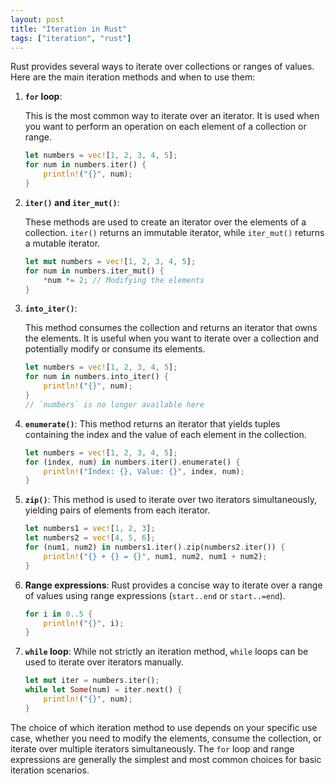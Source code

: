 ```yaml
---
layout: post
title: "Iteration in Rust"
tags: ["iteration", "rust"]
---
```


Rust provides several ways to iterate over collections or ranges of values. Here are the main iteration methods and when to use them:

1. **`for` loop**:

    This is the most common way to iterate over an iterator. It is used when you want to perform an operation on each element of a collection or range.

    ```rust
    let numbers = vec![1, 2, 3, 4, 5];
    for num in numbers.iter() {
        println!("{}", num);
    }
    ```

2. **`iter()` and `iter_mut()`**:

    These methods are used to create an iterator over the elements of a collection. `iter()` returns an immutable iterator, while `iter_mut()` returns a mutable iterator.

    ```rust
    let mut numbers = vec![1, 2, 3, 4, 5];
    for num in numbers.iter_mut() {
        *num *= 2; // Modifying the elements
    }
    ```

3. **`into_iter()`**:

    This method consumes the collection and returns an iterator that owns the elements. It is useful when you want to iterate over a collection and potentially modify or consume its elements.

    ```rust
    let numbers = vec![1, 2, 3, 4, 5];
    for num in numbers.into_iter() {
        println!("{}", num);
    }
    // `numbers` is no longer available here
    ```

4. **`enumerate()`**:
    This method returns an iterator that yields tuples containing the index and the value of each element in the collection.

    ```rust
    let numbers = vec![1, 2, 3, 4, 5];
    for (index, num) in numbers.iter().enumerate() {
        println!("Index: {}, Value: {}", index, num);
    }
    ```

5. **`zip()`**:
    This method is used to iterate over two iterators simultaneously, yielding pairs of elements from each iterator.

    ```rust
    let numbers1 = vec![1, 2, 3];
    let numbers2 = vec![4, 5, 6];
    for (num1, num2) in numbers1.iter().zip(numbers2.iter()) {
        println!("{} + {} = {}", num1, num2, num1 + num2);
    }
    ```

6. **Range expressions**:
    Rust provides a concise way to iterate over a range of values using range expressions (`start..end` or `start..=end`).

    ```rust
    for i in 0..5 {
        println!("{}", i);
    }
    ```

7. **`while` loop**:
    While not strictly an iteration method, `while` loops can be used to iterate over iterators manually.

    ```rust
    let mut iter = numbers.iter();
    while let Some(num) = iter.next() {
        println!("{}", num);
    }
    ```

The choice of which iteration method to use depends on your specific use case, whether you need to modify the elements, consume the collection, or iterate over multiple iterators simultaneously. The `for` loop and range expressions are generally the simplest and most common choices for basic iteration scenarios.